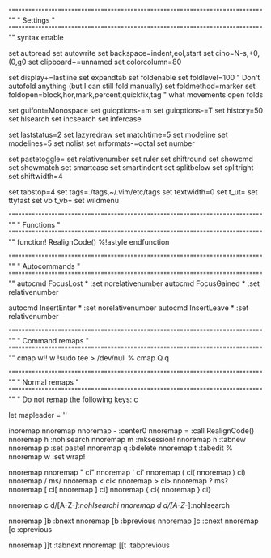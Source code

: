 """""""""""""""""""""""""""""""""""""""""""""""""""""""""""""""""""""""""""""""
"                                   Settings                                  "
"""""""""""""""""""""""""""""""""""""""""""""""""""""""""""""""""""""""""""""""
syntax enable

set autoread
set autowrite
set backspace=indent,eol,start
set cino=N-s,+0,(0,g0
set clipboard+=unnamed
set colorcolumn=80

set display+=lastline
set expandtab
set foldenable
set foldlevel=100 " Don't autofold anything (but I can still fold manually)
set foldmethod=marker
set foldopen=block,hor,mark,percent,quickfix,tag " what movements open folds

set guifont=Monospace
set guioptions-=m
set guioptions-=T
set history=50
set hlsearch
set incsearch
set infercase

set laststatus=2
set lazyredraw
set matchtime=5
set modeline
set modelines=5
set nolist
set nrformats-=octal
set number

set pastetoggle=<F10>
set relativenumber
set ruler
set shiftround
set showcmd
set showmatch
set smartcase
set smartindent
set splitbelow
set splitright
set shiftwidth=4

set tabstop=4
set tags=./tags,~/.vim/etc/tags
set textwidth=0
set t_ut=
set ttyfast
set vb t_vb=
set wildmenu

"""""""""""""""""""""""""""""""""""""""""""""""""""""""""""""""""""""""""""""""
"                                  Functions                                  "
"""""""""""""""""""""""""""""""""""""""""""""""""""""""""""""""""""""""""""""""
function! RealignCode()
    %!astyle
endfunction

"""""""""""""""""""""""""""""""""""""""""""""""""""""""""""""""""""""""""""""""
"                                 Autocommands                                "
"""""""""""""""""""""""""""""""""""""""""""""""""""""""""""""""""""""""""""""""
autocmd FocusLost * :set norelativenumber
autocmd FocusGained * :set relativenumber

autocmd InsertEnter * :set norelativenumber
autocmd InsertLeave * :set relativenumber

"""""""""""""""""""""""""""""""""""""""""""""""""""""""""""""""""""""""""""""""
"                               Command remaps                                "
"""""""""""""""""""""""""""""""""""""""""""""""""""""""""""""""""""""""""""""""
cmap w!! w !sudo tee > /dev/null %
cmap Q<CR> q<CR>

"""""""""""""""""""""""""""""""""""""""""""""""""""""""""""""""""""""""""""""""
"                                Normal remaps                                "
"""""""""""""""""""""""""""""""""""""""""""""""""""""""""""""""""""""""""""""""
" Do not remap the following keys: c

let mapleader = '\'

inoremap <Leader> <NOP>
nnoremap <Leader> <NOP>
nnoremap <Leader>- <Esc>:center<CR>0
nnoremap <Leader>= <Esc>:call RealignCode()<CR>
nnoremap <Leader>h <Esc>:nohlsearch<CR>
nnoremap <Leader>m <Esc>:mksession!<CR>
nnoremap <Leader>n <Esc>:tabnew<CR>
nnoremap <Leader>p <Esc>:set paste!<CR>
nnoremap <Leader>q <Esc>:bdelete<CR>
nnoremap <Leader>t <Esc>:tabedit %<CR>
nnoremap <Leader>w <Esc>:set wrap!<CR>

nnoremap <Space> <NOP>
nnoremap <Space>" ci"
nnoremap <Space>' ci'
nnoremap <Space>( ci(
nnoremap <Space>) ci)
nnoremap <Space>/ ms/
nnoremap <Space>< ci<
nnoremap <Space>> ci>
nnoremap <Space>? ms?
nnoremap <Space>[ ci[
nnoremap <Space>] ci]
nnoremap <Space>{ ci{
nnoremap <Space>} ci}

nnoremap <Space>c d/[A-Z-_]<CR>:nohlsearch<CR>i
nnoremap <Space>d d/[A-Z-_]<CR>:nohlsearch<CR>

nnoremap ]b <Esc>:bnext<CR>
nnoremap [b <Esc>:bprevious<CR>
nnoremap ]c <Esc>:cnext<CR>
nnoremap [c <Esc>:cprevious<CR>

nnoremap ]]t <Esc>:tabnext<CR>
nnoremap [[t <Esc>:tabprevious<CR>
